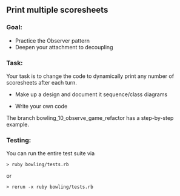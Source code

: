 ## Print multiple scoresheets

### Goal:

* Practice the Observer pattern
* Deepen your attachment to decoupling


### Task:

Your task is to change the code to dynamically print any number of scoresheets after each turn.

* Make up a design and document it sequence/class diagrams

* Write your own code

The branch bowling_10_observe_game_refactor has a step-by-step example.  


### Testing:

You can run the entire test suite via

    > ruby bowling/tests.rb

or  

    > rerun -x ruby bowling/tests.rb